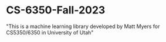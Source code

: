 # CS-6350-Fall-2023
"This is a machine learning library developed by Matt Myers for CS5350/6350 in University of Utah"